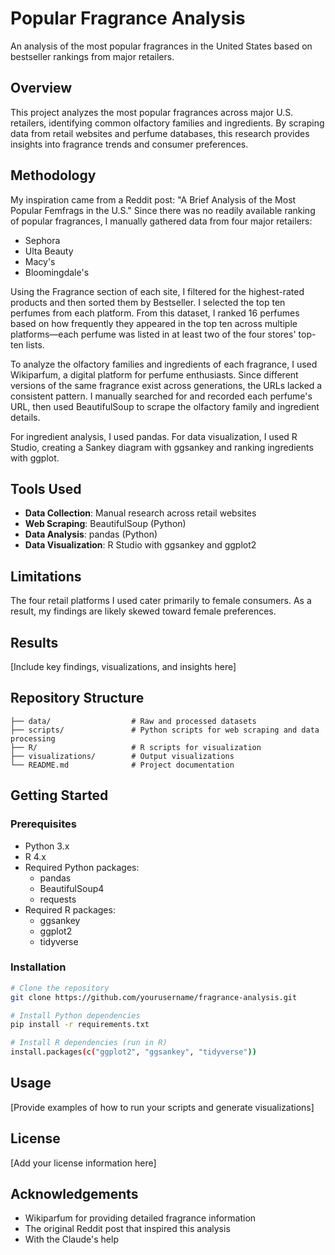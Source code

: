 # Popular Fragrance Analysis

An analysis of the most popular fragrances in the United States based on bestseller rankings from major retailers.

## Overview

This project analyzes the most popular fragrances across major U.S. retailers, identifying common olfactory families and ingredients. By scraping data from retail websites and perfume databases, this research provides insights into fragrance trends and consumer preferences.

## Methodology

My inspiration came from a Reddit post: "A Brief Analysis of the Most Popular Femfrags in the U.S." Since there was no readily available ranking of popular fragrances, I manually gathered data from four major retailers:
- Sephora
- Ulta Beauty
- Macy's
- Bloomingdale's

Using the Fragrance section of each site, I filtered for the highest-rated products and then sorted them by Bestseller. I selected the top ten perfumes from each platform. From this dataset, I ranked 16 perfumes based on how frequently they appeared in the top ten across multiple platforms—each perfume was listed in at least two of the four stores' top-ten lists.

To analyze the olfactory families and ingredients of each fragrance, I used Wikiparfum, a digital platform for perfume enthusiasts. Since different versions of the same fragrance exist across generations, the URLs lacked a consistent pattern. I manually searched for and recorded each perfume's URL, then used BeautifulSoup to scrape the olfactory family and ingredient details.

For ingredient analysis, I used pandas. For data visualization, I used R Studio, creating a Sankey diagram with ggsankey and ranking ingredients with ggplot.

## Tools Used

- **Data Collection**: Manual research across retail websites
- **Web Scraping**: BeautifulSoup (Python)
- **Data Analysis**: pandas (Python)
- **Data Visualization**: R Studio with ggsankey and ggplot2

## Limitations

The four retail platforms I used cater primarily to female consumers. As a result, my findings are likely skewed toward female preferences.

## Results

[Include key findings, visualizations, and insights here]

## Repository Structure

```
├── data/                  # Raw and processed datasets
├── scripts/               # Python scripts for web scraping and data processing
├── R/                     # R scripts for visualization
├── visualizations/        # Output visualizations
└── README.md              # Project documentation
```

## Getting Started

### Prerequisites

- Python 3.x
- R 4.x
- Required Python packages:
  - pandas
  - BeautifulSoup4
  - requests
- Required R packages:
  - ggsankey
  - ggplot2
  - tidyverse

### Installation

```bash
# Clone the repository
git clone https://github.com/yourusername/fragrance-analysis.git

# Install Python dependencies
pip install -r requirements.txt

# Install R dependencies (run in R)
install.packages(c("ggplot2", "ggsankey", "tidyverse"))
```

## Usage

[Provide examples of how to run your scripts and generate visualizations]

## License

[Add your license information here]

## Acknowledgements

- Wikiparfum for providing detailed fragrance information
- The original Reddit post that inspired this analysis
- With the Claude's help
